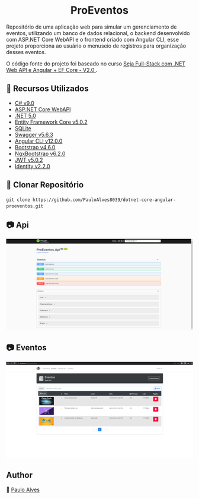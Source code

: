 <h1 align="center">ProEventos</h1>

Repositório de uma aplicação web para simular um gerenciamento de eventos,
utilizando um banco de dados relacional, o backend desenvolvido com ASP.NET Core WebAPI e o 
frontend criado com Angular CLI, esse projeto proporciona ao usuário o menuseio de registros para organização desses eventos.

O código fonte do projeto foi baseado no curso [Seja Full-Stack com .NET Web API e Angular + EF Core - V2.0
](https://www.udemy.com/course/angular-dotnetcore-efcore/).

## :wrench: Recursos Utilizados

- [C# v9.0](https://docs.microsoft.com/pt-br/dotnet/csharp/getting-started/)
- [ASP.NET Core WebAPI](https://docs.microsoft.com/pt-br/aspnet/core/tutorials/first-web-api?view=aspnetcore-5.0&tabs=visual-studio)
- [.NET 5.0](https://dotnet.microsoft.com/en-us/download/dotnet/5.0)
- [Entity Framework Core v5.0.2](https://docs.microsoft.com/pt-br/ef/core/)
- [SQLite](https://www.sqlite.org/index.html)
- [Swagger v5.6.3](https://swagger.io/)
- [Angular CLI v12.0.0](https://angular.io/cli)
- [Bootstrap v4.6.0](https://getbootstrap.com/docs/4.6/getting-started/introduction/)
- [NgxBootstrap v6.2.0](https://valor-software.com/ngx-bootstrap/#/)
- [JWT v5.0.2](https://jwt.io/)
- [Identity v2.2.0](https://docs.microsoft.com/pt-br/aspnet/core/security/authentication/identity?view=aspnetcore-6.0&tabs=visual-studio)

## :floppy_disk: Clonar Repositório

`git clone https://github.com/PauloAlves8039/dotnet-core-angular-proeventos.git`

## :camera: Api

<p align="center"> <img src="https://github.com/PauloAlves8039/dotnet-core-angular-proeventos/blob/master/Frontend/ProEventos-App/src/assets/screenshot.png" /></p>

## :camera: Eventos

<p align="center"> <img src="https://github.com/PauloAlves8039/dotnet-core-angular-proeventos/blob/master/Frontend/ProEventos-App/src/assets/screenshot1.png?raw=true" /></p>

## Author

:boy: [Paulo Alves](https://github.com/PauloAlves8039)
